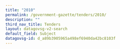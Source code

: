 ```yaml
---
title: "2010"
permalink: /government-gazette/tenders/2010/
description: ""
third_nav_title: Tenders
layout: datagovsg-v2-search
default_field: Subject
datagovsg-id: d_a89b3905965a498ef6940da42bc8103f
---
```

